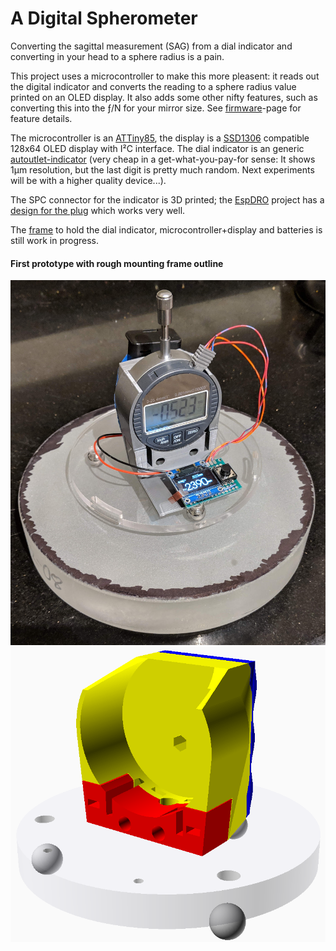A Digital Spherometer
=====================

Converting the sagittal measurement (SAG) from a dial indicator and converting
in your head to a sphere radius is a pain.

This project uses a microcontroller to make this more pleasent: it reads out
the digital indicator and converts the reading to a sphere radius value
printed on an OLED display. It also adds some other nifty features, such as
converting this into the ƒ/N for your mirror size. See [firmware]-page for
feature details.

The microcontroller is an [ATTiny85], the display is a [SSD1306]
compatible 128x64 OLED display with I²C interface. The dial indicator is
an generic [autoutlet-indicator] (very cheap in a get-what-you-pay-for sense:
It shows 1μm resolution, but the last digit is pretty much random. Next
experiments will be with a higher quality device...).

The SPC connector for the indicator is 3D printed; the [EspDRO] project
has a [design for the plug] which works very well.

The [frame](./frame) to hold the dial indicator, microcontroller+display and
batteries is still work in progress.

#### First prototype with rough mounting frame outline
![](img/spherometer-prototype.jpg)
[![](img/dial-case.png)](./frame)

[attiny85]: https://www.microchip.com/wwwproducts/en/ATtiny85
[ssd1306]: https://www.ebay.com/sch/i.html?_nkw=ssd1306+i2c+128x64
[autoutlet-indicator]: https://www.amazon.com/gp/product/B07C63VFN3
[EspDRO]: https://github.com/MGX3D/EspDRO
[design for the plug]: https://github.com/MGX3D/EspDRO/blob/master/CAD/spc_connector.scad
[avr-gcc]: https://gcc.gnu.org/wiki/avr-gcc
[firmware]: ./firmware